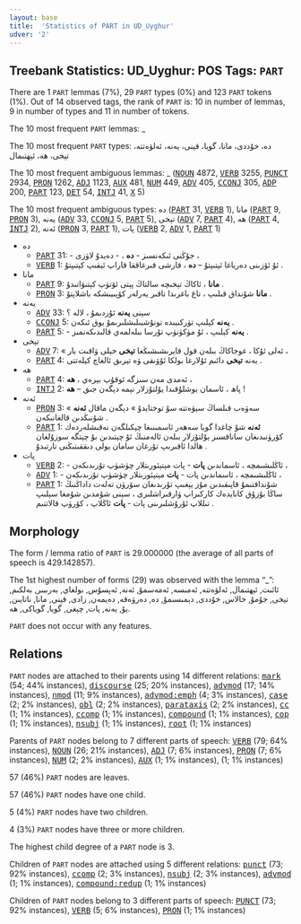 ```yaml
---
layout: base
title:  'Statistics of PART in UD_Uyghur'
udver: '2'
---
```


## Treebank Statistics: UD_Uyghur: POS Tags: `PART`

There are 1 `PART` lemmas (7%), 29 `PART` types (0%) and 123 `PART` tokens (1%).
Out of 14 observed tags, the rank of `PART` is: 10 in number of lemmas, 9 in number of types and 11 in number of tokens.

The 10 most frequent `PART` lemmas: _

The 10 most frequent `PART` types:  دە، خۇددى، مانا، گويا، قېنى، يەنە، ئەلۋەتتە، تېخى، ھە، ئېھتىمال

The 10 most frequent ambiguous lemmas: _ (<tt><a href="ug-pos-NOUN.html">NOUN</a></tt> 4872, <tt><a href="ug-pos-VERB.html">VERB</a></tt> 3255, <tt><a href="ug-pos-PUNCT.html">PUNCT</a></tt> 2934, <tt><a href="ug-pos-PRON.html">PRON</a></tt> 1262, <tt><a href="ug-pos-ADJ.html">ADJ</a></tt> 1123, <tt><a href="ug-pos-AUX.html">AUX</a></tt> 481, <tt><a href="ug-pos-NUM.html">NUM</a></tt> 449, <tt><a href="ug-pos-ADV.html">ADV</a></tt> 405, <tt><a href="ug-pos-CCONJ.html">CCONJ</a></tt> 305, <tt><a href="ug-pos-ADP.html">ADP</a></tt> 200, <tt><a href="ug-pos-PART.html">PART</a></tt> 123, <tt><a href="ug-pos-DET.html">DET</a></tt> 54, <tt><a href="ug-pos-INTJ.html">INTJ</a></tt> 41, <tt><a href="ug-pos-X.html">X</a></tt> 5)

The 10 most frequent ambiguous types:  دە (<tt><a href="ug-pos-PART.html">PART</a></tt> 31, <tt><a href="ug-pos-VERB.html">VERB</a></tt> 1), مانا (<tt><a href="ug-pos-PART.html">PART</a></tt> 9, <tt><a href="ug-pos-PRON.html">PRON</a></tt> 3), يەنە (<tt><a href="ug-pos-ADV.html">ADV</a></tt> 33, <tt><a href="ug-pos-CCONJ.html">CCONJ</a></tt> 5, <tt><a href="ug-pos-PART.html">PART</a></tt> 5), تېخى (<tt><a href="ug-pos-ADV.html">ADV</a></tt> 7, <tt><a href="ug-pos-PART.html">PART</a></tt> 4), ھە (<tt><a href="ug-pos-PART.html">PART</a></tt> 4, <tt><a href="ug-pos-INTJ.html">INTJ</a></tt> 2), ئەنە (<tt><a href="ug-pos-PRON.html">PRON</a></tt> 3, <tt><a href="ug-pos-PART.html">PART</a></tt> 1), پات (<tt><a href="ug-pos-VERB.html">VERB</a></tt> 2, <tt><a href="ug-pos-ADV.html">ADV</a></tt> 1, <tt><a href="ug-pos-PART.html">PART</a></tt> 1)


* دە
  * <tt><a href="ug-pos-PART.html">PART</a></tt> 31: - جۇڭنى ئىكەنسىز - <b>دە</b> ، - دەيدۇ لاۋزى ،
  * <tt><a href="ug-pos-VERB.html">VERB</a></tt> 1: ئۇ ئۆزىنى دەرياغا ئېتىپتۇ – <b>دە</b> ، قارشى قىرغاققا قاراپ ئېقىپ كېتىپتۇ .
* مانا
  * <tt><a href="ug-pos-PART.html">PART</a></tt> 9: <b>مانا</b> ، ئاكاڭ تېخىچە سالتاڭ پېتى ئۆتۈپ كېتىۋاتىدۇ .
  * <tt><a href="ug-pos-PRON.html">PRON</a></tt> 3: <b>مانا</b> شۇنداق قىلىپ ، تاغ باغرىدا تاقىر يەرلەر كۆپىيىشكە باشلاپتۇ .
* يەنە
  * <tt><a href="ug-pos-ADV.html">ADV</a></tt> 33: سېنى <b>يەنە</b> ئۇردىمۇ ، لالە ؟
  * <tt><a href="ug-pos-CCONJ.html">CCONJ</a></tt> 5: <b>يەنە</b> كېلىپ تۈركىيىدە تونۇشبىلىشلىرىمۇ يوق ئىكەن .
  * <tt><a href="ug-pos-PART.html">PART</a></tt> 5: - <b>يەنە</b> كېلىپ ، ئۇ مۈكۈنۈپ تۇرسا بىلەلمەي قالىدىكەنمىز .
* تېخى
  * <tt><a href="ug-pos-ADV.html">ADV</a></tt> 7: « ئەلى ئۇكا ، غوجاكاڭ بىلەن قول قايرىشىشىڭغا <b>تېخى</b> خېلى ۋاقىت بار ،
  * <tt><a href="ug-pos-PART.html">PART</a></tt> 4: يەنە <b>تېخى</b> دائىم ئۇلارغا بولكا ئۇۋىقى ۋە تېرىق ئالغاچ كېلەتتى .
* ھە
  * <tt><a href="ug-pos-PART.html">PART</a></tt> 4: ئەمدى مەن سىزگە ئوقۇپ بېرەي ، <b>ھە</b> ،
  * <tt><a href="ug-pos-INTJ.html">INTJ</a></tt> 2: پاھ ، ئاسمان بوشلۇقىدا يۇلتۇزلار نېمە دېگەن جىق – <b>ھە</b> !
* ئەنە
  * <tt><a href="ug-pos-PRON.html">PRON</a></tt> 3: « سەۋەب قىلساڭ سېۋەتتە سۇ توختايدۇ » دېگەن ماقال <b>ئەنە</b> شۇنىڭدىن قالغانىكەن .
  * <tt><a href="ug-pos-PART.html">PART</a></tt> 1: <b>ئەنە</b> شۇ چاغدا گويا سەھەر ئاسمىنىغا چېكىلگەن نەقىشلەردەك كۆرۈنىدىغان ساناقسىز يۇلتۇزلار بىلەن ئالەمنىڭ ئۇ چېتىدىن بۇ چېتگە سوزۇلغان ھالدا ئاقىرىپ تۇرغان سامان يولى دىققىتىڭنى تارتىدۇ .
* پات
  * <tt><a href="ug-pos-VERB.html">VERB</a></tt> 2: - ئاڭلىشىمچە ، ئاسماندىن <b>پات</b> - پات مېتېئورىتلار چۈشۈپ تۇرىدىكەن ،
  * <tt><a href="ug-pos-ADV.html">ADV</a></tt> 1: - ئاڭلىشىمچە ، ئاسماندىن پات - <b>پات</b> مېتېئورىتلار چۈشۈپ تۇرىدىكەن ،
  * <tt><a href="ug-pos-PART.html">PART</a></tt> 1: شۇنداقتىمۇ قاپىقىدىن مۇز يېغىپ تۇرىدىغان سۆرۈن تەلەت داداڭنىڭ ساڭا بۇزۇق كانايدەك كاركىراپ ۋارقىراشلىرى ، سېنى شۇمدىن شۇمغا سېلىپ تىللاپ ئۇرۇشلىرىنى پات - <b>پات</b> ئاڭلاپ ، كۆرۈپ قالاتتىم .

## Morphology

The form / lemma ratio of `PART` is 29.000000 (the average of all parts of speech is 429.142857).

The 1st highest number of forms (29) was observed with the lemma “_”: ئائىت, ئېھتىمال, ئەلۋەتتە, ئەمىسە, ئەمەسمۇ, ئەنە, ئەپسۇس, بولغاي, بەرىبىر, بەلكىم, تېخى, جۇمۇ, خالاس, خۇددى, دېمىسىمۇ, دە, دەرۋەقە, دەيمەن, زادى, قېنى, مانا, ناتايىن, يۇ, يەنە, پات, چېغى, گويا, گوياكى, ھە.

`PART` does not occur with any features.


## Relations

`PART` nodes are attached to their parents using 14 different relations: <tt><a href="ug-dep-mark.html">mark</a></tt> (54; 44% instances), <tt><a href="ug-dep-discourse.html">discourse</a></tt> (25; 20% instances), <tt><a href="ug-dep-advmod.html">advmod</a></tt> (17; 14% instances), <tt><a href="ug-dep-nmod.html">nmod</a></tt> (11; 9% instances), <tt><a href="ug-dep-advmod-emph.html">advmod:emph</a></tt> (4; 3% instances), <tt><a href="ug-dep-case.html">case</a></tt> (2; 2% instances), <tt><a href="ug-dep-obl.html">obl</a></tt> (2; 2% instances), <tt><a href="ug-dep-parataxis.html">parataxis</a></tt> (2; 2% instances), <tt><a href="ug-dep-cc.html">cc</a></tt> (1; 1% instances), <tt><a href="ug-dep-ccomp.html">ccomp</a></tt> (1; 1% instances), <tt><a href="ug-dep-compound.html">compound</a></tt> (1; 1% instances), <tt><a href="ug-dep-cop.html">cop</a></tt> (1; 1% instances), <tt><a href="ug-dep-nsubj.html">nsubj</a></tt> (1; 1% instances), <tt><a href="ug-dep-root.html">root</a></tt> (1; 1% instances)

Parents of `PART` nodes belong to 7 different parts of speech: <tt><a href="ug-pos-VERB.html">VERB</a></tt> (79; 64% instances), <tt><a href="ug-pos-NOUN.html">NOUN</a></tt> (26; 21% instances), <tt><a href="ug-pos-ADJ.html">ADJ</a></tt> (7; 6% instances), <tt><a href="ug-pos-PRON.html">PRON</a></tt> (7; 6% instances), <tt><a href="ug-pos-NUM.html">NUM</a></tt> (2; 2% instances), <tt><a href="ug-pos-AUX.html">AUX</a></tt> (1; 1% instances),  (1; 1% instances)

57 (46%) `PART` nodes are leaves.

57 (46%) `PART` nodes have one child.

5 (4%) `PART` nodes have two children.

4 (3%) `PART` nodes have three or more children.

The highest child degree of a `PART` node is 3.

Children of `PART` nodes are attached using 5 different relations: <tt><a href="ug-dep-punct.html">punct</a></tt> (73; 92% instances), <tt><a href="ug-dep-ccomp.html">ccomp</a></tt> (2; 3% instances), <tt><a href="ug-dep-nsubj.html">nsubj</a></tt> (2; 3% instances), <tt><a href="ug-dep-advmod.html">advmod</a></tt> (1; 1% instances), <tt><a href="ug-dep-compound-redup.html">compound:redup</a></tt> (1; 1% instances)

Children of `PART` nodes belong to 3 different parts of speech: <tt><a href="ug-pos-PUNCT.html">PUNCT</a></tt> (73; 92% instances), <tt><a href="ug-pos-VERB.html">VERB</a></tt> (5; 6% instances), <tt><a href="ug-pos-PRON.html">PRON</a></tt> (1; 1% instances)


